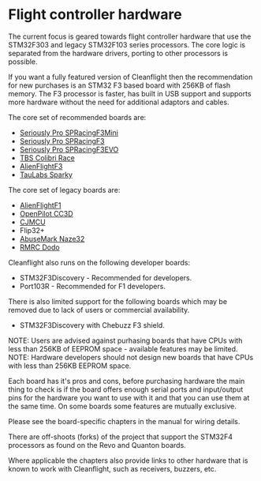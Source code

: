 # Flight controller hardware

The current focus is geared towards flight controller hardware that use the STM32F303 and legacy STM32F103 series processors. The core logic is separated from the hardware drivers, porting to other processors is possible.

If you want a fully featured version of Cleanflight then the recommendation for new purchases is an STM32 F3 based board with 256KB of flash memory. The F3 processor is faster, has built in USB support and supports more hardware without the need for additional adaptors and cables.

The core set of recommended boards are:

- [Seriously Pro SPRacingF3Mini](/docs/wiki/boards/SPRACINGF3MINI.md)
- [Seriously Pro SPRacingF3](/docs/wiki/boards/SPRACINGF3.md)
- [Seriously Pro SPRacingF3EVO](/docs/wiki/boards/SPRACINGF3EVO.md)
- [TBS Colibri Race](/docs/wiki/boards/COLIBRIRACE.md)
- [AlienFlightF3](/docs/wiki/boards/ALIENFLIGHT.md)
- [TauLabs Sparky](/docs/wiki/boards/SPARKY.md)

The core set of legacy boards are:

- [AlienFlightF1](/docs/wiki/boards/ALIENFLIGHT.md)
- [OpenPilot CC3D](/docs/wiki/boards/CC3D.md)
- [CJMCU](/docs/wiki/boards/CJMCU.md)
- Flip32+
- [AbuseMark Naze32](/docs/wiki/boards/NAZE32.md)
- [RMRC Dodo](/docs/wiki/boards/RMDO.md)

Cleanflight also runs on the following developer boards:

- STM32F3Discovery - Recommended for developers.
- Port103R - Recommended for F1 developers.

There is also limited support for the following boards which may be removed due to lack of users or commercial availability.

- STM32F3Discovery with Chebuzz F3 shield.

NOTE: Users are advised against purhasing boards that have CPUs with less than 256KB of EEPROM space - available features may be limited.
NOTE: Hardware developers should not design new boards that have CPUs with less than 256KB EEPROM space.

Each board has it's pros and cons, before purchasing hardware the main thing to check is if the board offers enough serial ports and input/output pins for the hardware you want to use with it and that you can use them at the same time. On some boards some features are mutually exclusive.

Please see the board-specific chapters in the manual for wiring details.

There are off-shoots (forks) of the project that support the STM32F4 processors as found on the Revo and Quanton boards.

Where applicable the chapters also provide links to other hardware that is known to work with Cleanflight, such as receivers, buzzers, etc.
